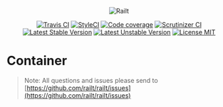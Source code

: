 <p align="center">
    <img src="https://railt.org/img/logo-dark.svg" alt="Railt" />
</p>

<p align="center">
    <a href="https://travis-ci.org/railt/container"><img src="https://travis-ci.org/railt/container.svg?branch=master" alt="Travis CI" /></a>
    <a href="https://styleci.io/repos/102011628?branch=master"><img src="https://styleci.io/repos/102011628/shield?b=master" alt="StyleCI" /></a>
    <a href="https://scrutinizer-ci.com/g/railt/container/?branch=master"><img src="https://scrutinizer-ci.com/g/railt/container/badges/coverage.png?b=master" alt="Code coverage" /></a>
    <a href="https://scrutinizer-ci.com/g/railt/container/?branch=master"><img src="https://scrutinizer-ci.com/g/railt/container/badges/quality-score.png?b=master" alt="Scrutinizer CI" /></a>
    <a href="https://packagist.org/packages/railt/container"><img src="https://poser.pugx.org/railt/container/version" alt="Latest Stable Version"></a>
    <a href="https://packagist.org/packages/railt/container"><img src="https://poser.pugx.org/railt/container/v/unstable" alt="Latest Unstable Version"></a>
    <a href="https://raw.githubusercontent.com/railt/container/master/LICENSE"><img src="https://poser.pugx.org/railt/container/license" alt="License MIT"></a>
</p>

# Container

> Note: All questions and issues please send 
to [https://github.com/railt/railt/issues](https://github.com/railt/railt/issues)


